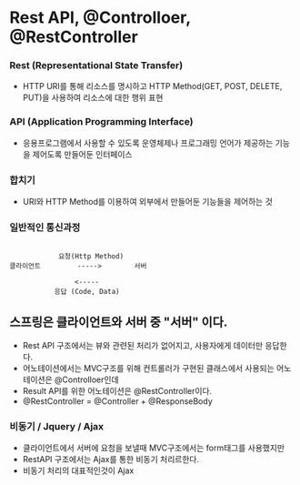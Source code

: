 # Rest API, @Controlloer, @RestController

### Rest (Representational State Transfer)
- HTTP URI를 통해 리소스를 명시하고 HTTP Method(GET, POST, DELETE, PUT)을 사용하여 리소스에 대한 행위 표현

### API (Application Programming Interface)
- 응용프로그램에서 사용할 수 있도록 운영체제나 프로그래밍 언어가 제공하는 기능을 제어도록 만들어둔 인터페이스


### 합치기
- URI와 HTTP Method를 이용하여 외부에서 만들어둔 기능들을 제어하는 것


### 일반적인 통신과정
```
            
            요청(Http Method)
클라이언트         ----->        서버

                <-----
           응답 (Code, Data)
```


## 스프링은 클라이언트와 서버 중 "서버" 이다.
- Rest API 구조에서는 뷰와 관련된 처리가 없어지고, 사용자에게 데이터만 응답한다.
- 어노테이션에서는 MVC구조를 위해 컨트롤러가 구현된 클래스에서 사용되는 어노테이션은 @Controlloer인데
- Result API를 위한 어노테이션은 @RestController이다.
- @RestController = @Controller + @ResponseBody


### 비동기 / Jquery / Ajax
- 클라이언트에서 서버에 요청을 보낼때 MVC구조에서는 form태그를 사용했지만
- RestAPI 구조에서는 Ajax를 통한 비동기 처리르한다.
- 비동기 처리의 대표적인것이 Ajax


